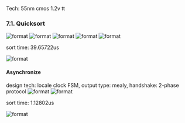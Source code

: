 Tech: 55nm cmos 1.2v tt 

### 7.1. Quicksort
![format](https://github.com/BHa2R00/learn_introduction_to_algorithm/blob/main/result/20240105014842_493x511_scrot.png)
![format](https://github.com/BHa2R00/learn_introduction_to_algorithm/blob/main/result/20240105014706_946x899_scrot.png)
![format](https://github.com/BHa2R00/learn_introduction_to_algorithm/blob/main/result/20240105014222_940x306_scrot.png)
![format](https://github.com/BHa2R00/learn_introduction_to_algorithm/blob/main/result/20240105201359_1215x615_scrot.png)
![format](https://github.com/BHa2R00/learn_introduction_to_algorithm/blob/main/result/20240105193257_1200x409_scrot.png)

sort time: 39.65722us

![format](https://github.com/BHa2R00/learn_introduction_to_algorithm/blob/main/result/20240105201532_788x228_scrot.png)


#### Asynchronize
design tech: locale clock FSM, output type: mealy, handshake: 2-phase protocol
![format](https://github.com/BHa2R00/learn_introduction_to_algorithm/blob/main/result/20240105203236_1208x553_scrot.png)
![format](https://github.com/BHa2R00/learn_introduction_to_algorithm/blob/main/result/20240105205323_1194x468_scrot.png)

sort time: 1.12802us

![format](https://github.com/BHa2R00/learn_introduction_to_algorithm/blob/main/result/20240105203335_784x225_scrot.png)
